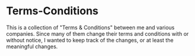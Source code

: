 # Terms-Conditions
This is a collection of "Terms &amp; Conditions" between me and various companies. Since many of them change their terms and conditions with or without notice, I wanted to keep track of the changes, or at least the meaningful changes.
